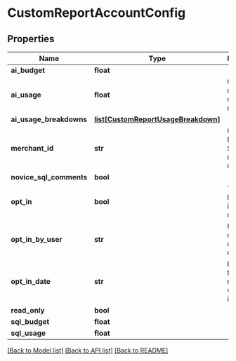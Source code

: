# CustomReportAccountConfig

## Properties
Name | Type | Description | Notes
------------ | ------------- | ------------- | -------------
**ai_budget** | **float** |  | [optional] 
**ai_usage** | **float** | Current AI usage creating reports | [optional] 
**ai_usage_breakdowns** | [**list[CustomReportUsageBreakdown]**](CustomReportUsageBreakdown.md) |  | [optional] 
**merchant_id** | **str** | Current BigQuery SQL usage running reports | [optional] 
**novice_sql_comments** | **bool** |  | [optional] 
**opt_in** | **bool** | True if they have opted into custom reports | [optional] 
**opt_in_by_user** | **str** | User that opted into custom reporting | [optional] 
**opt_in_date** | **str** | Date/time that custom reporting was opted in to | [optional] 
**read_only** | **bool** |  | [optional] 
**sql_budget** | **float** |  | [optional] 
**sql_usage** | **float** |  | [optional] 

[[Back to Model list]](../README.md#documentation-for-models) [[Back to API list]](../README.md#documentation-for-api-endpoints) [[Back to README]](../README.md)



